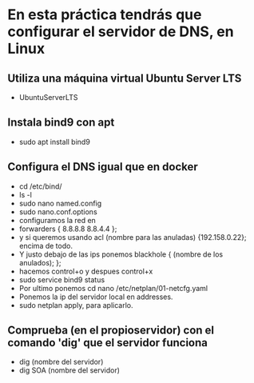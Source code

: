 # En esta práctica tendrás que configurar el servidor de DNS, en Linux 
## Utiliza una máquina virtual Ubuntu Server LTS

- UbuntuServerLTS

## Instala bind9 con apt

- sudo apt install bind9

## Configura el DNS igual que en docker
- cd /etc/bind/
- ls -l
- sudo nano named.config
- sudo nano.conf.options
- configuramos la red en 
- forwarders {
    8.8.8.8
    8.8.4.4
};
- y si queremos usando acl (nombre para las anuladas) {192.158.0.22}; encima de todo.
- Y justo debajo de las ips ponemos blackhole {
    (nombre de los anulados);
};
- hacemos control+o y despues control+x
- sudo service bind9 status
- Por ultimo ponemos cd nano /etc/netplan/01-netcfg.yaml
- Ponemos la ip del servidor local en addresses.
- sudo netplan apply, para aplicarlo.


## Comprueba (en el propioservidor) con el comando 'dig' que el servidor funciona
- dig (nombre del servidor)
- dig SOA (nombre del servidor)

